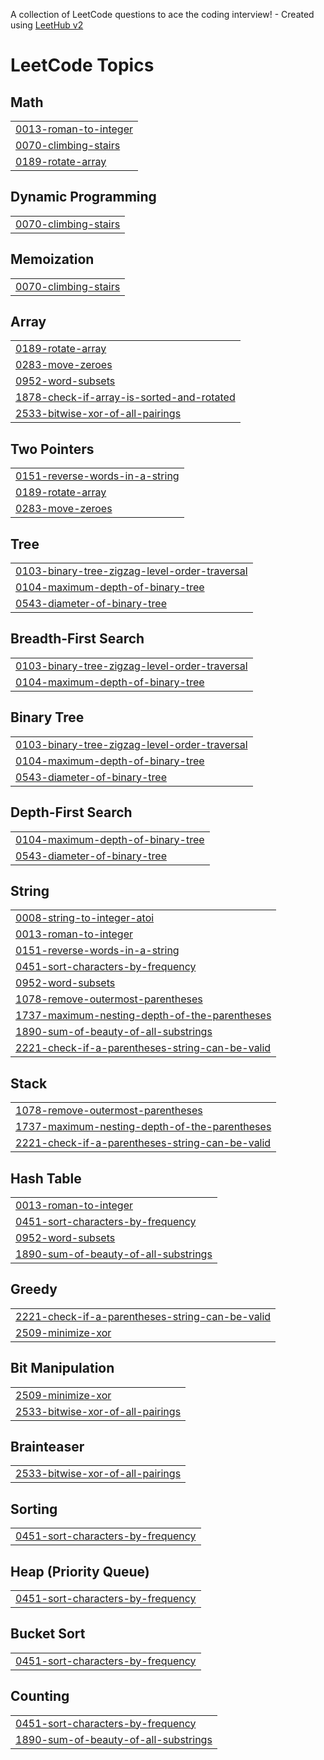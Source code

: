 A collection of LeetCode questions to ace the coding interview! - Created using [LeetHub v2](https://github.com/arunbhardwaj/LeetHub-2.0)
<!---LeetCode Topics Start-->
# LeetCode Topics
## Math
|  |
| ------- |
| [0013-roman-to-integer](https://github.com/rk5080/LEETCODE/tree/master/0013-roman-to-integer) |
| [0070-climbing-stairs](https://github.com/rk5080/LEETCODE/tree/master/0070-climbing-stairs) |
| [0189-rotate-array](https://github.com/rk5080/LEETCODE/tree/master/0189-rotate-array) |
## Dynamic Programming
|  |
| ------- |
| [0070-climbing-stairs](https://github.com/rk5080/LEETCODE/tree/master/0070-climbing-stairs) |
## Memoization
|  |
| ------- |
| [0070-climbing-stairs](https://github.com/rk5080/LEETCODE/tree/master/0070-climbing-stairs) |
## Array
|  |
| ------- |
| [0189-rotate-array](https://github.com/rk5080/LEETCODE/tree/master/0189-rotate-array) |
| [0283-move-zeroes](https://github.com/rk5080/LEETCODE/tree/master/0283-move-zeroes) |
| [0952-word-subsets](https://github.com/rk5080/LEETCODE/tree/master/0952-word-subsets) |
| [1878-check-if-array-is-sorted-and-rotated](https://github.com/rk5080/LEETCODE/tree/master/1878-check-if-array-is-sorted-and-rotated) |
| [2533-bitwise-xor-of-all-pairings](https://github.com/rk5080/LEETCODE/tree/master/2533-bitwise-xor-of-all-pairings) |
## Two Pointers
|  |
| ------- |
| [0151-reverse-words-in-a-string](https://github.com/rk5080/LEETCODE/tree/master/0151-reverse-words-in-a-string) |
| [0189-rotate-array](https://github.com/rk5080/LEETCODE/tree/master/0189-rotate-array) |
| [0283-move-zeroes](https://github.com/rk5080/LEETCODE/tree/master/0283-move-zeroes) |
## Tree
|  |
| ------- |
| [0103-binary-tree-zigzag-level-order-traversal](https://github.com/rk5080/LEETCODE/tree/master/0103-binary-tree-zigzag-level-order-traversal) |
| [0104-maximum-depth-of-binary-tree](https://github.com/rk5080/LEETCODE/tree/master/0104-maximum-depth-of-binary-tree) |
| [0543-diameter-of-binary-tree](https://github.com/rk5080/LEETCODE/tree/master/0543-diameter-of-binary-tree) |
## Breadth-First Search
|  |
| ------- |
| [0103-binary-tree-zigzag-level-order-traversal](https://github.com/rk5080/LEETCODE/tree/master/0103-binary-tree-zigzag-level-order-traversal) |
| [0104-maximum-depth-of-binary-tree](https://github.com/rk5080/LEETCODE/tree/master/0104-maximum-depth-of-binary-tree) |
## Binary Tree
|  |
| ------- |
| [0103-binary-tree-zigzag-level-order-traversal](https://github.com/rk5080/LEETCODE/tree/master/0103-binary-tree-zigzag-level-order-traversal) |
| [0104-maximum-depth-of-binary-tree](https://github.com/rk5080/LEETCODE/tree/master/0104-maximum-depth-of-binary-tree) |
| [0543-diameter-of-binary-tree](https://github.com/rk5080/LEETCODE/tree/master/0543-diameter-of-binary-tree) |
## Depth-First Search
|  |
| ------- |
| [0104-maximum-depth-of-binary-tree](https://github.com/rk5080/LEETCODE/tree/master/0104-maximum-depth-of-binary-tree) |
| [0543-diameter-of-binary-tree](https://github.com/rk5080/LEETCODE/tree/master/0543-diameter-of-binary-tree) |
## String
|  |
| ------- |
| [0008-string-to-integer-atoi](https://github.com/rk5080/LEETCODE/tree/master/0008-string-to-integer-atoi) |
| [0013-roman-to-integer](https://github.com/rk5080/LEETCODE/tree/master/0013-roman-to-integer) |
| [0151-reverse-words-in-a-string](https://github.com/rk5080/LEETCODE/tree/master/0151-reverse-words-in-a-string) |
| [0451-sort-characters-by-frequency](https://github.com/rk5080/LEETCODE/tree/master/0451-sort-characters-by-frequency) |
| [0952-word-subsets](https://github.com/rk5080/LEETCODE/tree/master/0952-word-subsets) |
| [1078-remove-outermost-parentheses](https://github.com/rk5080/LEETCODE/tree/master/1078-remove-outermost-parentheses) |
| [1737-maximum-nesting-depth-of-the-parentheses](https://github.com/rk5080/LEETCODE/tree/master/1737-maximum-nesting-depth-of-the-parentheses) |
| [1890-sum-of-beauty-of-all-substrings](https://github.com/rk5080/LEETCODE/tree/master/1890-sum-of-beauty-of-all-substrings) |
| [2221-check-if-a-parentheses-string-can-be-valid](https://github.com/rk5080/LEETCODE/tree/master/2221-check-if-a-parentheses-string-can-be-valid) |
## Stack
|  |
| ------- |
| [1078-remove-outermost-parentheses](https://github.com/rk5080/LEETCODE/tree/master/1078-remove-outermost-parentheses) |
| [1737-maximum-nesting-depth-of-the-parentheses](https://github.com/rk5080/LEETCODE/tree/master/1737-maximum-nesting-depth-of-the-parentheses) |
| [2221-check-if-a-parentheses-string-can-be-valid](https://github.com/rk5080/LEETCODE/tree/master/2221-check-if-a-parentheses-string-can-be-valid) |
## Hash Table
|  |
| ------- |
| [0013-roman-to-integer](https://github.com/rk5080/LEETCODE/tree/master/0013-roman-to-integer) |
| [0451-sort-characters-by-frequency](https://github.com/rk5080/LEETCODE/tree/master/0451-sort-characters-by-frequency) |
| [0952-word-subsets](https://github.com/rk5080/LEETCODE/tree/master/0952-word-subsets) |
| [1890-sum-of-beauty-of-all-substrings](https://github.com/rk5080/LEETCODE/tree/master/1890-sum-of-beauty-of-all-substrings) |
## Greedy
|  |
| ------- |
| [2221-check-if-a-parentheses-string-can-be-valid](https://github.com/rk5080/LEETCODE/tree/master/2221-check-if-a-parentheses-string-can-be-valid) |
| [2509-minimize-xor](https://github.com/rk5080/LEETCODE/tree/master/2509-minimize-xor) |
## Bit Manipulation
|  |
| ------- |
| [2509-minimize-xor](https://github.com/rk5080/LEETCODE/tree/master/2509-minimize-xor) |
| [2533-bitwise-xor-of-all-pairings](https://github.com/rk5080/LEETCODE/tree/master/2533-bitwise-xor-of-all-pairings) |
## Brainteaser
|  |
| ------- |
| [2533-bitwise-xor-of-all-pairings](https://github.com/rk5080/LEETCODE/tree/master/2533-bitwise-xor-of-all-pairings) |
## Sorting
|  |
| ------- |
| [0451-sort-characters-by-frequency](https://github.com/rk5080/LEETCODE/tree/master/0451-sort-characters-by-frequency) |
## Heap (Priority Queue)
|  |
| ------- |
| [0451-sort-characters-by-frequency](https://github.com/rk5080/LEETCODE/tree/master/0451-sort-characters-by-frequency) |
## Bucket Sort
|  |
| ------- |
| [0451-sort-characters-by-frequency](https://github.com/rk5080/LEETCODE/tree/master/0451-sort-characters-by-frequency) |
## Counting
|  |
| ------- |
| [0451-sort-characters-by-frequency](https://github.com/rk5080/LEETCODE/tree/master/0451-sort-characters-by-frequency) |
| [1890-sum-of-beauty-of-all-substrings](https://github.com/rk5080/LEETCODE/tree/master/1890-sum-of-beauty-of-all-substrings) |
<!---LeetCode Topics End-->